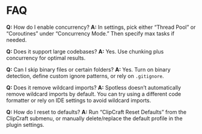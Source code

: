 # FAQ

**Q:** How do I enable concurrency?
**A:** In settings, pick either “Thread Pool” or “Coroutines” under “Concurrency Mode.” Then specify max tasks if
needed.

**Q:** Does it support large codebases?
**A:** Yes. Use chunking plus concurrency for optimal results.

**Q:** Can I skip binary files or certain folders?
**A:** Yes. Turn on binary detection, define custom ignore patterns, or rely on `.gitignore`.

**Q:** Does it remove wildcard imports?
**A:** Spotless doesn’t automatically remove wildcard imports by default. You can try using a different code formatter
or rely on IDE settings to avoid wildcard imports.

**Q:** How do I reset to defaults?
**A:** Run “ClipCraft Reset Defaults” from the ClipCraft submenu, or manually delete/replace the default profile in the
plugin settings.
